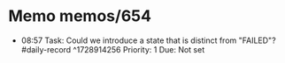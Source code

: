 # Memo memos/654
- 08:57 Task: Could we introduce a state that is distinct from "FAILED"? #daily-record ^1728914256
Priority: 1
Due: Not set
